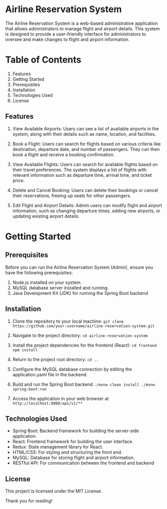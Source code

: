 # Airline Reservation System

The Airline Reservation System is a web-based administrative application that allows administrators to manage flight and airport details. This system is designed to provide a user-friendly interface for administrators to oversee and make changes to flight and airport information.

# Table of Contents

1. Features
2. Getting Started
3. Prerequisites
4. Installation
5. Technologies Used
6. License

## Features
1. View Available Airports: Users can see a list of available airports in the system, along with their details such as name, location, and facilities.

2. Book a Flight: Users can search for flights based on various criteria like destination, departure date, and number of passengers. They can then book a flight and receive a booking confirmation.

3. View Available Flights: Users can search for available flights based on their travel preferences. The system displays a list of flights with relevant information such as departure time, arrival time, and ticket price.

4. Delete and Cancel Booking: Users can delete their bookings or cancel their reservations, freeing up seats for other passengers.

5. Edit Flight and Airport Details: Admin users can modify flight and airport information, such as changing departure times, adding new airports, or updating existing airport details.

# Getting Started

## Prerequisites
Before you can run the Airline Reservation System (Admin), ensure you have the following prerequisites:

1. Node.js installed on your system.
2. MySQL database server installed and running.
3. Java Development Kit (JDK) for running the Spring Boot backend

## Installation

1. Clone the repository to your local machine:
   `git clone https://github.com/your-username/airline-reservation-system.git`

2. Navigate to the project directory:
  `cd airline-reservation-system`
3. Install the project dependencies for the frontend (React):
   `cd frontend
    npm install`
4. Return to the project root directory:
  `cd ..`
5. Configure the MySQL database connection by editing the application.yaml file in the backend.
6. Build and run the Spring Boot backend
   `./mvnw clean install
    ./mvnw spring-boot:run`
7. Access the application in your web browser at `http://localhost:8080/api/v1/**`

## Technologies Used

- Spring Boot: Backend framework for building the server-side application.
- React: Frontend framework for building the user interface.
- Redux: State management library for React.
- HTML/CSS: For styling and structuring the front end.
- MySQL: Database for storing flight and airport information.
- RESTful API: For communication between the frontend and backend

## License
This project is licensed under the MIT License.

Thank you for reading!
